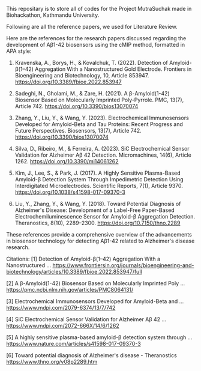 This repositary is to store all of codes for the Project MutraSuchak made in Biohackathon, Kathmandu University.

Following are all the reference papers, we used for Literature Review.


Here are the references for the research papers discussed regarding the development of Aβ1-42 biosensors using the cMIP method, formatted in APA style:

1. Kravenska, A., Borys, H., & Kovalchuk, T. (2022). Detection of Amyloid-β(1–42) Aggregation With a Nanostructured Gold Electrode. Frontiers in Bioengineering and Biotechnology, 10, Article 853947. https://doi.org/10.3389/fbioe.2022.853947

2. Sadeghi, N., Gholami, M., & Zare, H. (2021). A β-Amyloid(1-42) Biosensor Based on Molecularly Imprinted Poly-Pyrrole. PMC, 13(7), Article 742. https://doi.org/10.3390/bios13070074

3. Zhang, Y., Liu, Y., & Wang, Y. (2023). Electrochemical Immunosensors Developed for Amyloid-Beta and Tau Proteins: Recent Progress and Future Perspectives. Biosensors, 13(7), Article 742. https://doi.org/10.3390/bios13070074

4. Silva, D., Ribeiro, M., & Ferreira, A. (2023). SiC Electrochemical Sensor Validation for Alzheimer Aβ 42 Detection. Micromachines, 14(6), Article 1262. https://doi.org/10.3390/mi14061262

5. Kim, J., Lee, S., & Park, J. (2017). A Highly Sensitive Plasma-Based Amyloid-β Detection System Through Impedimetric Detection Using Interdigitated Microelectrodes. Scientific Reports, 7(1), Article 9370. https://doi.org/10.1038/s41598-017-09370-3

6. Liu, Y., Zhang, Y., & Wang, Y. (2018). Toward Potential Diagnosis of Alzheimer's Disease: Development of a Label-Free Paper-Based Electrochemiluminescence Sensor for Amyloid-β Aggregation Detection. Theranostics, 8(10), 2289–2300. https://doi.org/10.7150/thno.2289

These references provide a comprehensive overview of the advancements in biosensor technology for detecting Aβ1-42 related to Alzheimer's disease research.


Citations:
[1] Detection of Amyloid-β(1–42) Aggregation With a Nanostructured ... https://www.frontiersin.org/journals/bioengineering-and-biotechnology/articles/10.3389/fbioe.2022.853947/full

[2] A β-Amyloid(1-42) Biosensor Based on Molecularly Imprinted Poly ... https://pmc.ncbi.nlm.nih.gov/articles/PMC8064131/

[3] Electrochemical Immunosensors Developed for Amyloid-Beta and ... https://www.mdpi.com/2079-6374/13/7/742

[4] SiC Electrochemical Sensor Validation for Alzheimer Aβ 42 ... https://www.mdpi.com/2072-666X/14/6/1262

[5] A highly sensitive plasma-based amyloid-β detection system through ... https://www.nature.com/articles/s41598-017-09370-3

[6] Toward potential diagnosis of Alzheimer's disease - Theranostics https://www.thno.org/v08p2289.htm

